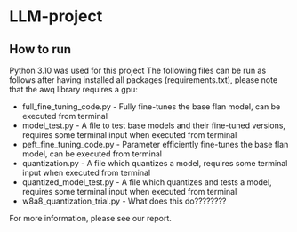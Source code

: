 # LLM-project
 
## How to run
Python 3.10 was used for this project
The following files can be run as follows after having installed all packages (requirements.txt), please note that the awq library requires a gpu:
- full_fine_tuning_code.py - Fully fine-tunes the base flan model, can be executed from terminal
- model_test.py - A file to test base models and their fine-tuned versions, requires some terminal input when executed from terminal
- peft_fine_tuning_code.py - Parameter efficiently fine-tunes the base flan model, can be executed from terminal
- quantization.py - A file which quantizes a model, requires some terminal input when executed from terminal
- quantized_model_test.py - A file which quantizes and tests a model, requires some terminal input when executed from terminal
- w8a8_quantization_trial.py - What does this do????????

For more information, please see our report.